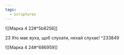 ```yaml
---
tags:
  - scriptures
---
```


![[Марка 4 22#^5b8256]]

23 Хто має вуха, щоб слухати, нехай слухає! ^233849

![[Марка 4 24#^686959]]
